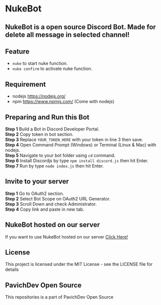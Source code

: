 # NukeBot
## NukeBot is a open source Discord Bot. Made for delete all message in selected channel!
## Feature
- `nuke` to start nuke function.
- `nuke confirm` to activate nuke function.
## Requirement
- nodejs https://nodejs.org/
- npm https://www.npmjs.com/ (Come with nodejs)
## Preparing and Run this Bot
**Step 1** Build a Bot in Discord Developer Portal.\
**Step 2** Copy token in bot section.\
**Step 3** Replace `YOUR_TOKEN_HERE` with your token in line 3 then save.\
**Step 4** Open Command Prompt (Windows) or Terminal (Linux & Mac) with nodejs.\
**Step 5** Navigate to your bot folder using `cd` command.\
**Step 6** Install Discordjs by type `npm install discord.js` then hit Enter.\
**Step 7** Run by type `node index.js` then hit Enter.
## Invite to your server
**Step 1** Go to OAuth2 section.\
**Step 2** Select Bot Scope on OAuth2 URL Generator.\
**Step 3** Scroll Down and check Administrator.\
**Step 4** Copy link and paste in new tab.
## NukeBot hosted on our server
If you want to use NukeBot hosted on our server [Click Here!](https://discord.com/api/oauth2/authorize?client_id=827536189481156689&permissions=17179880464&scope=bot)
## License
This project is licensed under the MIT License - see the LICENSE file for details
## PavichDev Open Source
This repositories is a part of PavichDev Open Source
